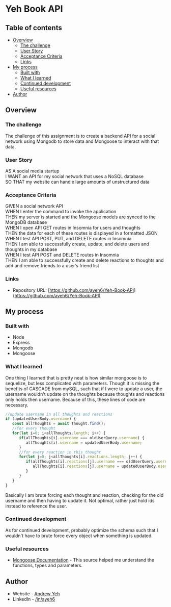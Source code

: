 # Yeh Book API

## Table of contents

- [Overview](#overview)
  - [The challenge](#the-challenge)
  - [User Story](#user-story)
  - [Acceptance Criteria](#acceptance-criteria)
  - [Links](#links)
- [My process](#my-process)
  - [Built with](#built-with)
  - [What I learned](#what-i-learned)
  - [Continued development](#continued-development)
  - [Useful resources](#useful-resources)
- [Author](#author)

## Overview

### The challenge

The challenge of this assignment is to create a backend API for a social network using Mongodb to store data and Mongoose to interact with that data.

### User Story

AS A social media startup  
I WANT an API for my social network that uses a NoSQL database  
SO THAT my website can handle large amounts of unstructured data

### Acceptance Criteria

GIVEN a social network API  
WHEN I enter the command to invoke the application  
THEN my server is started and the Mongoose models are synced to the MongoDB database  
WHEN I open API GET routes in Insomnia for users and thoughts  
THEN the data for each of these routes is displayed in a formatted JSON  
WHEN I test API POST, PUT, and DELETE routes in Insomnia  
THEN I am able to successfully create, update, and delete users and thoughts in my database  
WHEN I test API POST and DELETE routes in Insomnia  
THEN I am able to successfully create and delete reactions to thoughts and add and remove friends to a user’s friend list

### Links

- Repository URL: [https://github.com/ayeh6/Yeh-Book-API](https://github.com/ayeh6/Yeh-Book-API)

## My process

### Built with

- Node
- Express
- Mongodb
- Mongoose

### What I learned

One thing I learned that is pretty neat is how similar mongoose is to sequelize, but less complicated with parameters. Though it is missing the benefits of CASCADE from mySQL, such that if I were to update a user, the username wouldn't update on the thoughts because thoughts and reactions only holds then username. Because of this, these lines of code are necessary.

```js
//update username in all thoughts and reactions
if (updatedUserBody.username) {
   const allThoughts = await Thought.find();
   //for every thought
   for(let i=0; i<allThoughts.length; i++) {
      if(allThoughts[i].username === oldUserQuery.username) {
         allThoughts[i].username = updatedUserBody.username;
      }
      //for every reaction in this thought
      for(let j=0; j<allThoughts[i].reactions.length; j++) {
         if(allThoughts[i].reactions[j].username === oldUserQuery.username) {
            allThoughts[i].reactions[j].username = updatedUserBody.username;
         }
      }
   }
}
```
Basically I am brute forcing each thought and reaction, checking for the old username and then having to update it. Not optimal, rather just hold ids instead to reference the user.

### Continued development

As for continued development, probably optimize the schema such that I wouldn't have to brute force every object when something is updated.

### Useful resources

- [Mongoose Documentation](https://mongoosejs.com/docs/index.html) - This source helped me understand the functions, types and parameters.

## Author

- Website - [Andrew Yeh](https://ayeh6.github.io/Yeh-Andrew-Portfolio-Website/)
- LinkedIn - [/in/ayeh6](https://www.linkedin.com/in/ayeh6/)
